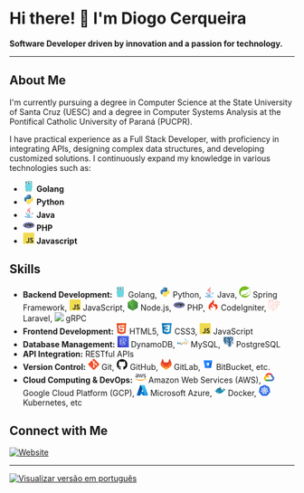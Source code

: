 # Hi there! 👋 I'm Diogo Cerqueira

**Software Developer driven by innovation and a passion for technology.**

---

## About Me

I'm currently pursuing a degree in Computer Science at the State University of Santa Cruz (UESC) and a degree in Computer Systems Analysis at the Pontifical Catholic University of Paraná (PUCPR).

I have practical experience as a Full Stack Developer, with proficiency in integrating APIs, designing complex data structures, and developing customized solutions. I continuously expand my knowledge in various technologies such as:

- <img src="https://raw.githubusercontent.com/devicons/devicon/master/icons/go/go-original.svg" width="20"/> **Golang**
- <img src="https://raw.githubusercontent.com/devicons/devicon/master/icons/python/python-original.svg" width="20"/> **Python**
- <img src="https://raw.githubusercontent.com/devicons/devicon/master/icons/java/java-original.svg" width="20"/> **Java**
- <img src="https://raw.githubusercontent.com/devicons/devicon/master/icons/php/php-original.svg" width="20"/> **PHP**
- <img src="https://raw.githubusercontent.com/devicons/devicon/master/icons/javascript/javascript-original.svg" width="20"/> **Javascript**

## Skills

- **Backend Development:** <img src="https://raw.githubusercontent.com/devicons/devicon/master/icons/go/go-original.svg" width="20"/> Golang, <img src="https://raw.githubusercontent.com/devicons/devicon/master/icons/python/python-original.svg" width="20"/> Python, <img src="https://raw.githubusercontent.com/devicons/devicon/master/icons/java/java-original.svg" width="20"/> Java, <img src="https://raw.githubusercontent.com/devicons/devicon/master/icons/spring/spring-original.svg" width="20"/> Spring Framework, <img src="https://raw.githubusercontent.com/devicons/devicon/master/icons/javascript/javascript-original.svg" width="20"/> JavaScript, <img src="https://raw.githubusercontent.com/devicons/devicon/master/icons/nodejs/nodejs-original.svg" width="20"/> Node.js, <img src="https://raw.githubusercontent.com/devicons/devicon/master/icons/php/php-original.svg" width="20"/> PHP, <img src="https://raw.githubusercontent.com/devicons/devicon/master/icons/codeigniter/codeigniter-plain.svg" width="20"/> CodeIgniter, <img src="https://raw.githubusercontent.com/devicons/devicon/master/icons/laravel/laravel-line.svg" width="20"/> Laravel, <img src="https://github.com/user-attachments/assets/c1047881-d625-4571-a5e6-35ac5c15d130" width="20"/> gRPC
- **Frontend Development:** <img src="https://raw.githubusercontent.com/devicons/devicon/master/icons/html5/html5-original.svg" width="20"/> HTML5, <img src="https://raw.githubusercontent.com/devicons/devicon/master/icons/css3/css3-original.svg" width="20"/> CSS3, <img src="https://raw.githubusercontent.com/devicons/devicon/master/icons/javascript/javascript-original.svg" width="20"/> JavaScript
- **Database Management:** <img src="https://github.com/devicons/devicon/raw/master/icons/dynamodb/dynamodb-original.svg" width="20"/> DynamoDB, <img src="https://github.com/devicons/devicon/raw/master/icons/mysql/mysql-original-wordmark.svg" width="20"/> MySQL, <img src="https://github.com/devicons/devicon/raw/master/icons/postgresql/postgresql-plain.svg" width="20"/> PostgreSQL
- **API Integration:** RESTful APIs
- **Version Control:** <img src="https://github.com/devicons/devicon/raw/master/icons/git/git-plain.svg" width="20"/> Git, <img src="https://github.com/devicons/devicon/raw/master/icons/github/github-original.svg" width="20"/> GitHub, <img src="https://raw.githubusercontent.com/devicons/devicon/master/icons/gitlab/gitlab-original.svg" width="20"/> GitLab, <img src="https://raw.githubusercontent.com/devicons/devicon/master/icons/bitbucket/bitbucket-original.svg" width="20"/> BitBucket, etc.
- **Cloud Computing & DevOps:** <img src="https://raw.githubusercontent.com/devicons/devicon/master/icons/amazonwebservices/amazonwebservices-original-wordmark.svg" width="20"/> Amazon Web Services (AWS), <img src="https://raw.githubusercontent.com/devicons/devicon/master/icons/googlecloud/googlecloud-original.svg" width="20"/> Google Cloud Platform (GCP), <img src="https://raw.githubusercontent.com/devicons/devicon/master/icons/azure/azure-original.svg" width="20"/> Microsoft Azure, <img src="https://raw.githubusercontent.com/devicons/devicon/master/icons/docker/docker-original.svg" width="20"/> Docker, <img src="https://raw.githubusercontent.com/devicons/devicon/master/icons/kubernetes/kubernetes-original.svg" width="20"/> Kubernetes, etc

## Connect with Me

<!-- [![LinkedIn](https://img.shields.io/badge/LinkedIn-Diogo%20Cerqueira-blue?style=flat-square&logo=linkedin)](https://www.linkedin.com/in/diogocerq)-->
[![Website](https://img.shields.io/badge/Website-www.diogocerqueira.dev.br-green?style=flat-square&logo=react)](https://www.diogocerqueira.dev.br)
<!--[![Discord](https://img.shields.io/badge/Discord-nwiry-5764e9?style=flat-square&logo=discord)](https://discord.com/users/746765804577488936)-->

---

[![Visualizar versão em português](https://img.shields.io/badge/🇧🇷%20Visualizar%20vers%C3%A3o%20em%20portugu%C3%AAs-blue?style=for-the-badge)](https://github.com/nwiry/nwiry/blob/main/README-PT_BR.md)

